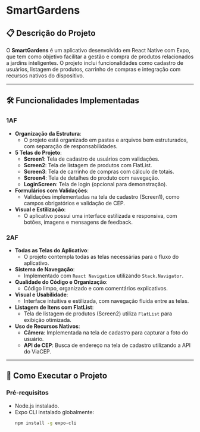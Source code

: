 # SmartGardens

## 📋 Descrição do Projeto
O **SmartGardens** é um aplicativo desenvolvido em React Native com Expo, que tem como objetivo facilitar a gestão e compra de produtos relacionados a jardins inteligentes. O projeto inclui funcionalidades como cadastro de usuários, listagem de produtos, carrinho de compras e integração com recursos nativos do dispositivo.

---

## 🛠️ Funcionalidades Implementadas

### **1AF**
- **Organização da Estrutura**:
  - O projeto está organizado em pastas e arquivos bem estruturados, com separação de responsabilidades.
- **5 Telas do Projeto**:
  - **Screen1**: Tela de cadastro de usuários com validações.
  - **Screen2**: Tela de listagem de produtos com FlatList.
  - **Screen3**: Tela de carrinho de compras com cálculo de totais.
  - **Screen4**: Tela de detalhes do produto com navegação.
  - **LoginScreen**: Tela de login (opcional para demonstração).
- **Formulários com Validações**:
  - Validações implementadas na tela de cadastro (Screen1), como campos obrigatórios e validação de CEP.
- **Visual e Estilização**:
  - O aplicativo possui uma interface estilizada e responsiva, com botões, imagens e mensagens de feedback.

### **2AF**
- **Todas as Telas do Aplicativo**:
  - O projeto contempla todas as telas necessárias para o fluxo do aplicativo.
- **Sistema de Navegação**:
  - Implementado com `React Navigation` utilizando `Stack.Navigator`.
- **Qualidade do Código e Organização**:
  - Código limpo, organizado e com comentários explicativos.
- **Visual e Usabilidade**:
  - Interface intuitiva e estilizada, com navegação fluida entre as telas.
- **Listagem de Itens com FlatList**:
  - Tela de listagem de produtos (Screen2) utiliza `FlatList` para exibição otimizada.
- **Uso de Recursos Nativos**:
  - **Câmera**: Implementada na tela de cadastro para capturar a foto do usuário.
  - **API de CEP**: Busca de endereço na tela de cadastro utilizando a API do ViaCEP.

---

## 🚀 Como Executar o Projeto

### Pré-requisitos
- Node.js instalado.
- Expo CLI instalado globalmente:
  ```bash
  npm install -g expo-cli